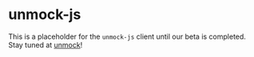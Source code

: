 # unmock-js

This is a placeholder for the `unmock-js` client until our beta is completed.
Stay tuned at [unmock](https://unmock.io)!
